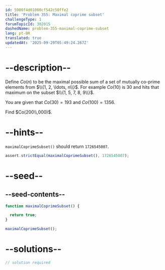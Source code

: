 ```yaml
---
id: 5900f4d01000cf542c50ffe2
title: 'Problem 355: Maximal coprime subset'
challengeType: 1
forumTopicId: 302015
dashedName: problem-355-maximal-coprime-subset
lang: pt-BR
translated: true
updatedAt: '2025-09-29T05:49:24.267Z'
---
```


# --description--

Define $Co(n)$ to be the maximal possible sum of a set of mutually co-prime elements from $\\{1, 2, \ldots, n\\}$. For example $Co(10)$ is 30 and hits that maximum on the subset $\\{1, 5, 7, 8, 9\\}$.

You are given that $Co(30) = 193$ and $Co(100) = 1356$.

Find $Co(200\\,000)$.

# --hints--

`maximalCoprimeSubset()` should return `1726545007`.

```js
assert.strictEqual(maximalCoprimeSubset(), 1726545007);
```

# --seed--

## --seed-contents--

```js
function maximalCoprimeSubset() {

  return true;
}

maximalCoprimeSubset();
```

# --solutions--

```js
// solution required
```
